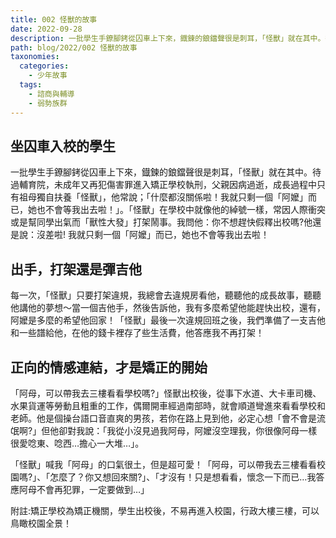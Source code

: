 ```yaml
---
title: 002 怪獸的故事
date: 2022-09-28
description: 一批學生手鐐腳銬從囚車上下來，鐡鍊的鋃鐺聲很是刺耳，「怪獸」就在其中。待過輔育院，未成年又再犯傷害罪進入矯正學校執刑，父親因病過逝，成長過程中只有祖母獨自扶養「怪獸」，他常說；「什麼都沒關係啦！我就只剩一個「阿嬤」而已，她也不會等我出去啦！」。
path: blog/2022/002 怪獸的故事
taxonomies:
  categories: 
    - 少年故事
  tags: 
    - 諮商與輔導
    - 弱勢族群
---
```

## **坐囚車入校的學生**
一批學生手鐐腳銬從囚車上下來，鐡鍊的鋃鐺聲很是刺耳，「怪獸」就在其中。待過輔育院，未成年又再犯傷害罪進入矯正學校執刑，父親因病過逝，成長過程中只有祖母獨自扶養「怪獸」，他常說；「什麼都沒關係啦！我就只剩一個「阿嬤」而已，她也不會等我出去啦！」。「怪獸」在學校中就像他的綽號一樣，常因人際衝突或是幫同學出氣而「獸性大發」打架鬧事。我問他：你不想趕快假釋出校嗎?他還是說：沒差啦! 我就只剩一個「阿嬤」而已，她也不會等我出去啦！

## **出手，打架還是彈吉他**
每一次，「怪獸」只要打架違規，我總會去違規房看他，聽聽他的成長故事，聽聽他講他的夢想～當一個吉他手，然後告訴他，我有多麼希望他能趕快出校，還有，阿嬤是多麼的希望他回家！「怪獸」最後一次違規回班之後，我們準備了一支吉他和一些譜給他，在他的錢卡裡存了些生活費，他答應我不再打架！

## **正向的情感連結，才是矯正的開始**
「阿母，可以帶我去三樓看看學校嗎?」怪獸出校後，從事下水道、大卡車司機、水果貨運等勞動且粗重的工作，偶爾開車經過南部時，就會順道彎進來看看學校和老師。他是個操台語口音直爽的男孩，若你在路上見到他，必定心想「會不會是流氓啊?」但他卻對我說：「我從小沒見過我阿母，阿嬤沒空理我，你很像阿母一樣很愛唸東、唸西…擔心一大堆…」。

「怪獸」喊我「阿母」的口氣很土，但是超可愛！「阿母，可以帶我去三樓看看校園嗎?」、「怎麼了？你又想回來關?」、「才沒有！只是想看看，懷念一下而已…我答應阿母不會再犯罪，一定要做到…」

附註:矯正學校為矯正機關，學生出校後，不易再進入校園，行政大樓三樓，可以鳥瞰校園全景！
